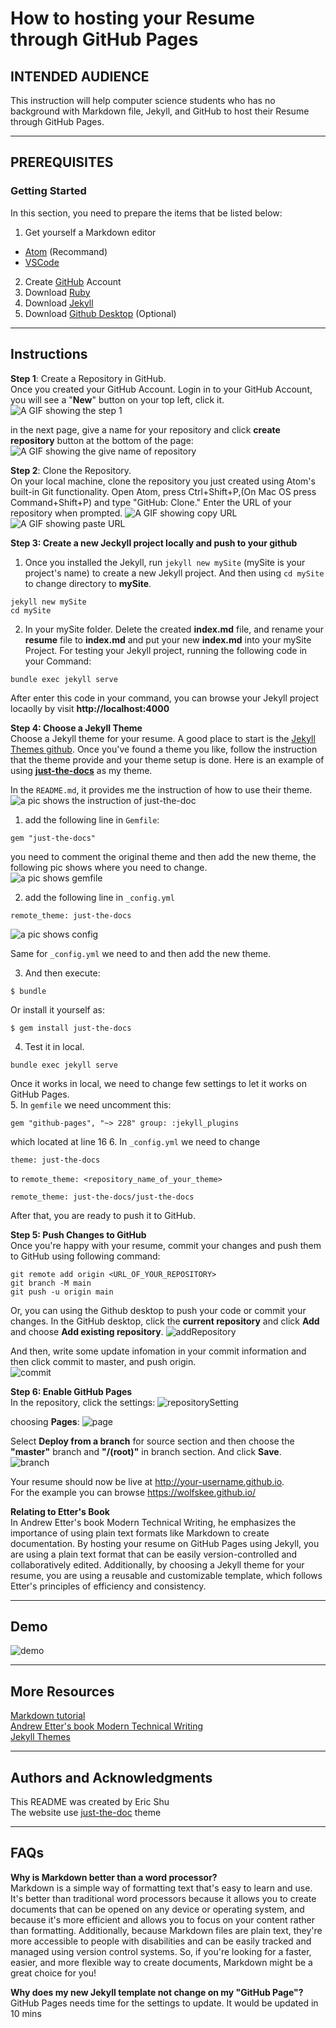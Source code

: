 # How to hosting your Resume through GitHub Pages

## INTENDED AUDIENCE
This instruction will help computer science students who has no background with Markdown file, Jekyll, and GitHub to host their Resume through GitHub Pages.

---

## PREREQUISITES
### Getting Started
In this section, you need to prepare the items that be listed below:
1. Get yourself a Markdown editor
  * [Atom](https://atom.io) (Recommand)
  * [VSCode](https://code.visualstudio.com/)
2. Create [GitHub](https://github.com/signup?ref_cta=Sign+up&ref_loc=header+logged+out&ref_page=%2F&source=header-home) Account
3. Download [Ruby](https://www.ruby-lang.org/en/downloads/)
4. Download [Jekyll](https://jekyllrb.com/docs/)
5. Download [Github Desktop](https://desktop.github.com/) (Optional)

---

## Instructions
**Step 1**: Create a Repository in GitHub.  
Once you created your GitHub Account. Login in to your GitHub Account, you will see a "**New**" button on your top left, click it.
 ![A GIF showing the step 1](https://github.com/Wolfskee/EricS.github.io/blob/master/pic/createRepository.gif)  

 in the next page, give a name for your repository and click **create repository** button at the bottom of the page:
 ![A GIF showing the give name of repository](https://github.com/Wolfskee/EricS.github.io/blob/master/pic/nameRepository.gif)


**Step 2**: Clone the Repository.  
On your local machine, clone the repository you just created using Atom's built-in Git functionality. Open Atom, press Ctrl+Shift+P,(On Mac OS press Command+Shift+P) and type "GitHub: Clone." Enter the URL of your repository when prompted.
 ![A GIF showing copy URL](https://github.com/Wolfskee/EricS.github.io/blob/master/pic/copyURL.gif)
 ![A GIF showing paste URL](https://github.com/Wolfskee/EricS.github.io/blob/master/pic/pasteURL.gif)

**Step 3: Create a new Jeckyll project locally and push to your github**  
1. Once you installed the Jekyll, run `jekyll new mySite` (mySite is your project's name) to create a new Jekyll project. And then using `cd mySite` to change directory to **mySite**.
```
jekyll new mySite
cd mySite
```

2. In your mySite folder. Delete the created **index.md** file, and rename your **resume** file to **index.md** and put your new **index.md** into your mySite Project. For testing your Jekyll project, running the following code in your Command:
```
bundle exec jekyll serve
```
After enter this code in your command, you can browse your Jekyll project locaolly by visit **http://localhost:4000**

**Step 4: Choose a Jekyll Theme**  
Choose a Jekyll theme for your resume. A good place to start is the [Jekyll Themes github](https://github.com/topics/jekyll-theme). Once you've found a theme you like, follow the instruction that the theme provide and your theme setup is done. Here is an example of using **[just-the-docs](https://github.com/just-the-docs/just-the-docs)** as my theme.  

In the ```README.md```, it provides me the instruction of how to use their theme.  
![a pic shows the instruction of just-the-doc](https://github.com/Wolfskee/wolfskee.github.io/blob/master/pic/picJust-the-doc.png)  
1. add the following line in ```Gemfile```:  
```
gem "just-the-docs"
```  
you need to comment the original theme and then add the new theme, the following pic shows where you need to change.  
![a pic shows gemfile](https://github.com/Wolfskee/wolfskee.github.io/blob/master/pic/gemfilePic.png)  

2. add the following line in ```_config.yml```  
```
remote_theme: just-the-docs
```
![a pic shows config](https://github.com/Wolfskee/wolfskee.github.io/blob/master/pic/configPic.png)  

Same for ```_config.yml``` we need to and then add the new theme.  

3. And then execute:  
```
$ bundle
```
Or install it yourself as:
```
$ gem install just-the-docs
```
4. Test it in local.
```
bundle exec jekyll serve
```
Once it works in local, we need to change few settings to let it works on GitHub Pages.  
5. In ```gemfile``` we need uncomment this:
```
gem "github-pages", "~> 228" group: :jekyll_plugins
```
which located at line 16
6. In ```_config.yml``` we need to change
```
theme: just-the-docs
```
to ```remote_theme: <repository_name_of_your_theme>```
```
remote_theme: just-the-docs/just-the-docs
```
After that, you are ready to push it to GitHub.  

**Step 5: Push Changes to GitHub**  
Once you're happy with your resume, commit your changes and push them to GitHub using following command:  
```
git remote add origin <URL_OF_YOUR_REPOSITORY>  
git branch -M main   
git push -u origin main
```
Or, you can using the Github desktop to push your code or commit your changes.
In the GitHub desktop, click the **current repository** and click **Add** and choose **Add existing repository**.
![addRepository](https://github.com/Wolfskee/wolfskee.github.io/blob/master/pic/addRepository.gif)  

And then, write some update infomation in your commit information and then click commit to master, and push origin.  
![commit](https://github.com/Wolfskee/wolfskee.github.io/blob/master/pic/commit.gif)  

**Step 6: Enable GitHub Pages**  
In the repository, click the settings:
![repositorySetting](https://github.com/Wolfskee/wolfskee.github.io/blob/master/pic/repositoryStting.png)  

choosing **Pages**:
![page](https://github.com/Wolfskee/wolfskee.github.io/blob/master/pic/choosePage.png)  


Select **Deploy from a branch** for source section and then choose the **"master"** branch and **"/(root)"** in branch section. And click **Save**.  
![branch](https://github.com/Wolfskee/wolfskee.github.io/blob/master/pic/branch.png)  

Your resume should now be live at http://your-username.github.io.  
For the example you can browse https://wolfskee.github.io/


**Relating to Etter's Book**  
In Andrew Etter's book Modern Technical Writing, he emphasizes the importance of using plain text formats like Markdown to create documentation. By hosting your resume on GitHub Pages using Jekyll, you are using a plain text format that can be easily version-controlled and collaboratively edited. Additionally, by choosing a Jekyll theme for your resume, you are using a reusable and customizable template, which follows Etter's principles of efficiency and consistency.

---

## Demo
![demo](https://github.com/Wolfskee/wolfskee.github.io/blob/master/pic/demo.gif)

---

## More Resources   
[Markdown tutorial](https://www.markdowntutorial.com/)  
[Andrew Etter's book Modern Technical Writing](https://www.amazon.ca/Modern-Technical-Writing-Introduction-Documentation-ebook/dp/B01A2QL9SS)  
[Jekyll Themes](https://github.com/topics/jekyll-theme)

---

## Authors and Acknowledgments
This README was created by Eric Shu  
The website use [just-the-doc](https://github.com/just-the-docs/just-the-docs) theme

---

## FAQs
**Why is Markdown better than a word processor?**  
Markdown is a simple way of formatting text that's easy to learn and use. It's better than traditional word processors because it allows you to create documents that can be opened on any device or operating system, and because it's more efficient and allows you to focus on your content rather than formatting. Additionally, because Markdown files are plain text, they're more accessible to people with disabilities and can be easily tracked and managed using version control systems. So, if you're looking for a faster, easier, and more flexible way to create documents, Markdown might be a great choice for you!

**Why does my new Jekyll template not change on my "GitHub Page"?**  
GitHub Pages needs time for the settings to update. It would be updated in 10 mins
